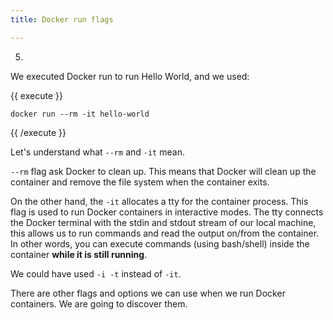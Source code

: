 ```yaml
---
title: Docker run flags

---
```

5.

We executed Docker run to run Hello World, and we used:

{{ execute }}
```
docker run --rm -it hello-world
```
{{ /execute }}

Let's understand what `--rm` and `-it` mean.

`--rm` flag ask Docker to clean up. This means that Docker will clean up the container and remove the file system when the container exits.

On the other hand, the `-it`  allocates a tty for the container process. This flag is used to run Docker containers in interactive modes. The tty connects the Docker terminal with the stdin and stdout stream of our local machine, this allows us to run commands and read the output on/from the container. In other words, you can execute commands (using bash/shell) inside the container **while it is still running**.

We could have used `-i -t` instead of `-it`.

There are other flags and options we can use when we run Docker containers. We are going to discover them.